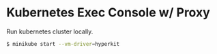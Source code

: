 Kubernetes Exec Console w/ Proxy
=================================

Run kubernetes cluster locally.

```bash
$ minikube start --vm-driver=hyperkit
```

